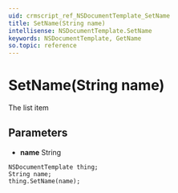```yaml
---
uid: crmscript_ref_NSDocumentTemplate_SetName
title: SetName(String name)
intellisense: NSDocumentTemplate.SetName
keywords: NSDocumentTemplate, GetName
so.topic: reference
---
```


# SetName(String name)

The list item

## Parameters

* **name** String

```crmscript
NSDocumentTemplate thing;
String name;
thing.SetName(name);
```


